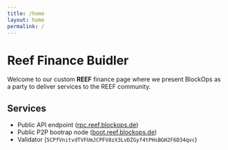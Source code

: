 ```yaml
---
title: /home
layout: home
permalink: /
---
```


# Reef Finance Buidler

Welcome to our custom **REEF** finance page where we present BlockOps as a
party to deliver services to the REEF community.

## Services

* Public API endpoint ([rpc.reef.blockops.de](https://rpc.reef.blockops.de))
* Public P2P bootrap node ([boot.reef.blockops.de](https://boot.reef.blockops.de))
* Validator (`5CPfVnitvdTVFUmJCPFV8zX3LvDZGyf4tPHsBGH2F6D34qvc`)
